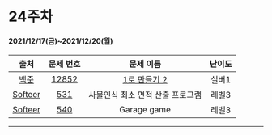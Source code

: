 # 24주차
#### 2021/12/17(금)~2021/12/20(월)

|               출처               |                   문제 번호                    |     문제 이름      | 난이도 |
| :------------------------------: | :--------------------------------------------: | :----------------: | :----: |
| [백준](https://www.acmicpc.net/) |  [12852](https://www.acmicpc.net/problem/12852)  | [1로 만들기 2](https://github.com/Algo-Git/Code/tree/main/24%EC%A3%BC%EC%B0%A8/BOJ-12852) | 실버1  |
| [Softeer](https://softeer.ai) | [531](https://softeer.ai/practice/info.do?eventIdx=1&psProblemId=531) | 사물인식 최소 면적 산출 프로그램 | 레벨3  |
| [Softeer](https://softeer.ai) | [540](https://softeer.ai/practice/info.do?eventIdx=1&psProblemId=540) | Garage game | 레벨3 |

---

